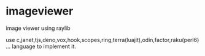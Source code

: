 # imageviewer
image viewer using raylib

use c,janet,tjs,deno,vox,hook,scopes,ring,terra(luajit),odin,factor,raku(perl6) ... language to implement it.

